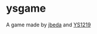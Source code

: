 # ysgame

A game made by [jbeda](https://github.com/jbeda) and [YS1219](https://github.com/Cosmodash)